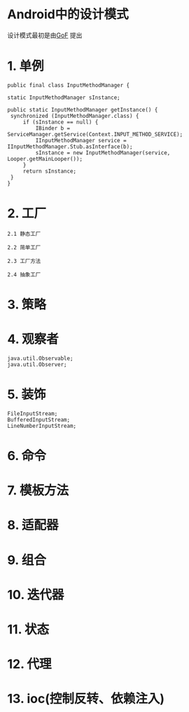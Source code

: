 Android中的设计模式
=
设计模式最初是由[GoF](http://baike.baidu.com/view/1082055.htm) 提出

# 1. 单例
```
public final class InputMethodManager {

static InputMethodManager sInstance;

public static InputMethodManager getInstance() {
 synchronized (InputMethodManager.class) {
	 if (sInstance == null) {
		 IBinder b = ServiceManager.getService(Context.INPUT_METHOD_SERVICE);
		 IInputMethodManager service = IInputMethodManager.Stub.asInterface(b);
		 sInstance = new InputMethodManager(service, Looper.getMainLooper());
	 }
	 return sInstance;
 }
}
```
# 2. 工厂 

	2.1 静态工厂 

	2.2 简单工厂 

	2.3 工厂方法 

	2.4 抽象工厂
# 3. 策略
# 4. 观察者
	java.util.Observable;
	java.util.Observer;
# 5. 装饰
	FileInputStream;
	BufferedInputStream;
	LineNumberInputStream;
# 6. 命令
	
# 7. 模板方法
# 8. 适配器
# 9. 组合
# 10. 迭代器
# 11. 状态
# 12. 代理 
# 13. ioc(控制反转、依赖注入)